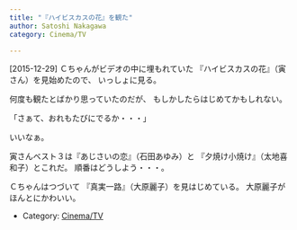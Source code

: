 ```yaml
---
title: "『ハイビスカスの花』を観た"
author: Satoshi Nakagawa
category: Cinema/TV

---
```


[2015-12-29]  Ｃちゃんがビデオの中に埋もれていた
『ハイビスカスの花』（寅さん）を見始めたので、
いっしょに見る。

 何度も観たとばかり思っていたのだが、
もしかしたらはじめてかもしれない。

 「さぁて、おれもたびにでるか・・・」

<!--more-->

 いいなぁ。

 寅さんベスト３は『あじさいの恋』（石田あゆみ）と
『夕焼け小焼け』（太地喜和子）とこれだ。
順番はどうしよう・・・。

 Ｃちゃんはつづいて
『真実一路』（大原麗子）を見はじめている。
大原麗子がほんとにかわいい。

- Category: [Cinema/TV](/categories.html#Cinema/TV)

